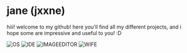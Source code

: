 # jane (jxxne)

hiii! welcome to my github! here you'll find all my different projects, and i hope some are impressive and useful to you! :D

![OS](https://img.shields.io/badge/macOS_Ventura_13.6-111111?logo=apple&logoColor=111111&label=OS&labelColor=white)
![IDE](https://img.shields.io/badge/VSCodium-111111?logo=vscodium&logoColor=111111&label=IDE&labelColor=blue)
![IMAGEEDITOR](https://img.shields.io/badge/Krita-111111?logo=krita&logoColor=111111&label=Image&labelColor=33ff9f)
![WIFE](https://img.shields.io/badge/Violet_<3-111111?&logoColor=111111&label=Wife&labelColor=purple)
